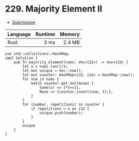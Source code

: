 # 229. Majority Element II
- [Submission](https://leetcode.com/submissions/detail/1067435263/)

| Language | Runtime | Memory |
| :-       |       -:|      -:|
| Rust | 3 ms | 2.4 MB |
```
use std::collections::HashMap;
impl Solution {
    pub fn majority_element(nums: Vec<i32>) -> Vec<i32> {
        let n = nums.len()/3;
        let mut unique = Vec::new();
        let mut counter: HashMap<i32, i32> = HashMap::new();
        for num in nums {
            match counter.get_mut(&num) {
                Some(x) => {*x+=1},
                None => {counter.insert(num, 1);},
            }
        }
        for (number, repetitions) in counter {
            if repetitions > n as i32 {
                unique.push(number);
            } 
        }
        unique
    }
}
```
